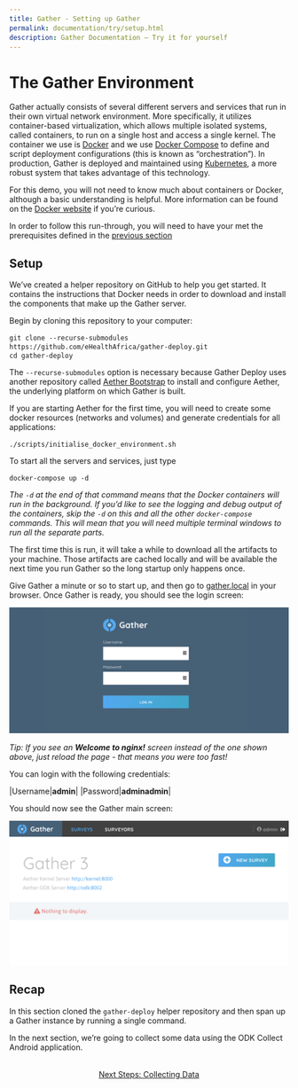 ```yaml
---
title: Gather - Setting up Gather
permalink: documentation/try/setup.html
description: Gather Documentation – Try it for yourself
---
```


# The Gather Environment
Gather actually consists of several different servers and services that run in their own virtual network environment.  More specifically, it utilizes container-based virtualization, which allows multiple isolated systems, called containers, to run on a single host and access a single kernel.  The container we use is [Docker](https://www.docker.com/) and we use [Docker Compose](https://docs.docker.com/compose/) to define and script deployment configurations (this is known as “orchestration”).  In production, Gather is deployed and maintained using [Kubernetes](https://kubernetes.io/), a more robust system that takes advantage of this technology.   

For this demo, you will not need to know much about containers or Docker, although a basic understanding is helpful.  More information can be found on the [Docker website](https://www.docker.com/what-docker) if you’re curious.

In order to follow this run-through, you will need to have your met the prerequisites defined in the [previous section](index)

## Setup
We’ve created a helper repository on GitHub to help you get started.  It contains the instructions that Docker needs in order to download and install the components that make up the Gather server.  

Begin by cloning this repository to your computer:

```
git clone --recurse-submodules https://github.com/eHealthAfrica/gather-deploy.git
cd gather-deploy
```

The `--recurse-submodules` option is necessary because Gather Deploy uses another repository called [Aether Bootstrap](https://github.com/eHealthAfrica/aether-bootstrap) to install and configure Aether, the underlying platform on which Gather is built.

If you are starting Aether for the first time, you will need to create some docker resources (networks and volumes) and generate credentials for all applications:

```
./scripts/initialise_docker_environment.sh
```

To start all the servers and services, just type

```
docker-compose up -d
```

*The `-d` at the end of that command means that the Docker containers will run in the background. If you’d like to see the logging and debug output of the containers, skip the `-d` on this and all the other `docker-compose` commands. This will mean that you will need multiple terminal windows to run all the separate parts.*

The first time this is run, it will take a while to download all the artifacts to your machine.  Those artifacts are cached locally and will be available the next time you run Gather so the long startup only happens once.

Give Gather a minute or so to start up, and then go to [gather.local](http://gather.local) in your browser. Once Gather is ready, you should see the login screen:

![Gather login screen](/images/gather-login.png)

*Tip: If you see an **Welcome to nginx!** screen instead of the one shown above, just reload the page - that means you were too fast!*

You can login with the following credentials:

|Username|**admin**|
|Password|**adminadmin**|

You should now see the Gather main screen:

![Gather main screen](/images/gather-first-screen.png)

## Recap

In this section cloned the `gather-deploy` helper repository and then span up a Gather instance by running a single command.

In the next section, we’re going to collect some data using the ODK Collect Android application.

<div style="margin-top: 2rem; text-align: center"><a href="collect-data">Next Steps: Collecting Data</a></div>
